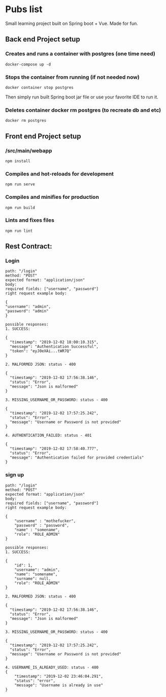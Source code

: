 # Pubs list
Small learning project built on Spring boot + Vue. Made for fun.

## Back end Project setup
### Creates and runs a container with postgres (one time need)
```
docker-compose up -d
```

### Stops the container from running (if not needed now)
```
docker container stop postgres
```
Then simply run built Spring boot jar file or use your favorite IDE to run it.

### Deletes container docker rm postgres (to recreate db and etc)
```
docker rm postgres
```

## Front end Project setup
### /src/main/webapp
```
npm install
```

### Compiles and hot-reloads for development
```
npm run serve
```

### Compiles and minifies for production
```
npm run build
```

### Lints and fixes files
```
npm run lint
```


## Rest Contract:

### Login
```
path: "/login"
method: "POST"
expected format: "application/json"
body:
required fields: ["username", "password"]
right request example body:

{
"username": "admin",
"password": "admin"
}

possible responses:
1. SUCCESS: 

{
  "timestamp": "2019-12-02 18:00:10.315",
  "message": "Authentication Successful",
  "token": "eyJ0eXAi...tWR7Q"
}

2. MALFORMED JSON: status - 400

{
  "timestamp": "2019-12-02 17:56:38.146",
  "status": "Error",
  "message": "Json is malformed"
}

3. MISSING_USERNAME_OR_PASSWORD: status - 400

{
  "timestamp": "2019-12-02 17:57:25.242",
  "status": "Error",
  "message": "Username or Password is not provided"
}

4. AUTHENTICATION_FAILED: status - 401

{
  "timestamp": "2019-12-02 17:58:40.777",
  "status": "Error",
  "message": "Authentication failed for provided credentials"
}
```

### sign up

```
path: "/login"
method: "POST"
expected format: "application/json"
body:
required fields: ["username", "password"]
right request example body:

{
	"username" : "mothefucker",
	"password" : "password",
	"name" : "somename",
	"role": "ROLE_ADMIN"
}

possible responses:
1. SUCCESS: 

{
    "id": 1,
    "username": "admin",
    "name": "somename",
    "surname": null,
    "role": "ROLE_ADMIN"
}

2. MALFORMED JSON: status - 400

{
  "timestamp": "2019-12-02 17:56:38.146",
  "status": "Error",
  "message": "Json is malformed"
}

3. MISSING_USERNAME_OR_PASSWORD: status - 400

{
  "timestamp": "2019-12-02 17:57:25.242",
  "status": "Error",
  "message": "Username or Password is not provided"
}

4. USERNAME_IS_ALREADY_USED: status - 400
{
    "timestamp": "2019-12-02 23:46:04.291",
    "status": "error",
    "message": "Username is already in use"
}
```